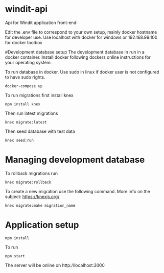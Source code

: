 # windit-api
Api for Windit application front-end

Edit the .env file to correspond to your own setup, mainly docker hostname for developer use.
Use localhost with docker for windows or 192.168.99.100 for docker toolbox

#Development database setup
The development database in run in a docker container. Install docker following dockers online instructions for your operating system.

To run database in docker. Use sudo in linux if docker user is not configured to have sudo rights.
```
docker-compose up
```
To run migrations first install knex
```
npm install knex
```
Then run latest migrations
```
knex migrate:latest
```
Then seed database with test data
```
knex seed:run
```
# Managing development database
To rollback migrations run
```
knex migrate:rollback
```

To create a new migration use the following command. More info on the subject: https://knexjs.org/
```
knex migrate:make migration_name
```

# Application setup
```
npm install
```

To run
```
npm start
```
The server will be online on http://localhost:3000
